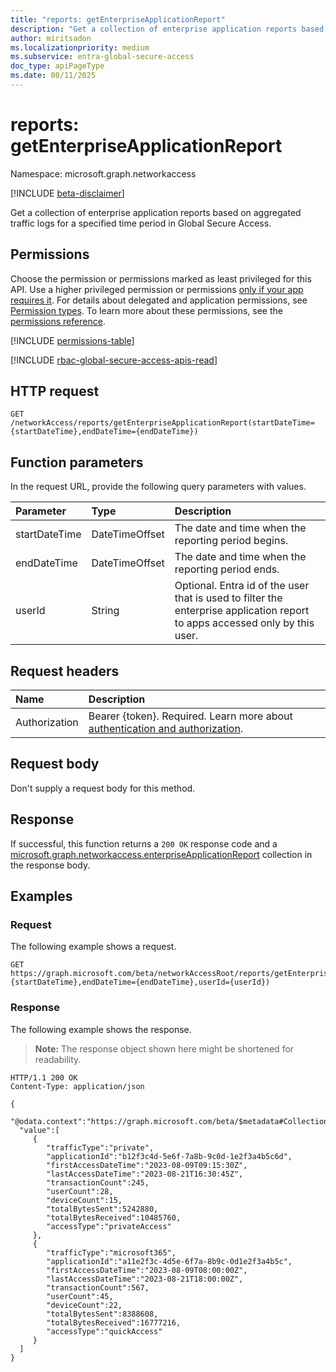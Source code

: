 ```yaml
---
title: "reports: getEnterpriseApplicationReport"
description: "Get a collection of enterprise application reports based on aggregated traffic logs for a specified time period."
author: miritsadon
ms.localizationpriority: medium
ms.subservice: entra-global-secure-access
doc_type: apiPageType
ms.date: 08/11/2025
---
```


# reports: getEnterpriseApplicationReport
Namespace: microsoft.graph.networkaccess

[!INCLUDE [beta-disclaimer](../../includes/beta-disclaimer.md)]

Get a collection of enterprise application reports based on aggregated traffic logs for a specified time period in Global Secure Access.

## Permissions
Choose the permission or permissions marked as least privileged for this API. Use a higher privileged permission or permissions [only if your app requires it](/graph/permissions-overview#best-practices-for-using-microsoft-graph-permissions). For details about delegated and application permissions, see [Permission types](/graph/permissions-overview#permission-types). To learn more about these permissions, see the [permissions reference](/graph/permissions-reference).

<!-- { "blockType": "permissions", "name": "networkaccess_reports_getenterpriseapplicationreport" } -->
[!INCLUDE [permissions-table](../includes/permissions/networkaccess-reports-getenterpriseapplicationreport-permissions.md)]

[!INCLUDE [rbac-global-secure-access-apis-read](../includes/rbac-for-apis/rbac-global-secure-access-apis-read.md)]

## HTTP request

<!-- {
  "blockType": "ignored"
}
-->
``` http
GET /networkAccess/reports/getEnterpriseApplicationReport(startDateTime={startDateTime},endDateTime={endDateTime})
```

## Function parameters
In the request URL, provide the following query parameters with values.

|Parameter|Type|Description|
|:---|:---|:---|
|startDateTime|DateTimeOffset|The date and time when the reporting period begins.|
|endDateTime|DateTimeOffset|The date and time when the reporting period ends.|
|userId|String|Optional. Entra id of the user that is used to filter the enterprise application report to apps accessed only by this user.|

## Request headers
|Name|Description|
|:---|:---|
|Authorization|Bearer {token}. Required. Learn more about [authentication and authorization](/graph/auth/auth-concepts).|

## Request body
Don't supply a request body for this method.

## Response

If successful, this function returns a `200 OK` response code and a [microsoft.graph.networkaccess.enterpriseApplicationReport](../resources/networkaccess-enterpriseapplicationreport.md) collection in the response body.

## Examples

### Request
The following example shows a request.
<!-- {
  "blockType": "request",
  "name": "reportsthis.getenterpriseapplicationreport"
}
-->
``` http
GET https://graph.microsoft.com/beta/networkAccessRoot/reports/getEnterpriseApplicationReport(startDateTime={startDateTime},endDateTime={endDateTime},userId={userId})
```

### Response
The following example shows the response.
>**Note:** The response object shown here might be shortened for readability.
<!-- {
  "blockType": "response",
  "truncated": true,
  "@odata.type": "Collection(microsoft.graph.networkaccess.enterpriseApplicationReport)"
}
-->
``` http
HTTP/1.1 200 OK
Content-Type: application/json

{
  "@odata.context":"https://graph.microsoft.com/beta/$metadata#Collection(microsoft.graph.networkaccess.enterpriseApplicationReport)",
  "value":[
     {
        "trafficType":"private",
        "applicationId":"b12f3c4d-5e6f-7a8b-9c0d-1e2f3a4b5c6d",
        "firstAccessDateTime":"2023-08-09T09:15:30Z",
        "lastAccessDateTime":"2023-08-21T16:30:45Z",
        "transactionCount":245,
        "userCount":28,
        "deviceCount":15,
        "totalBytesSent":5242880,
        "totalBytesReceived":10485760,
        "accessType":"privateAccess"
     },
     {
        "trafficType":"microsoft365",
        "applicationId":"a11e2f3c-4d5e-6f7a-8b9c-0d1e2f3a4b5c",
        "firstAccessDateTime":"2023-08-09T08:00:00Z",
        "lastAccessDateTime":"2023-08-21T18:00:00Z",
        "transactionCount":567,
        "userCount":45,
        "deviceCount":22,
        "totalBytesSent":8388608,
        "totalBytesReceived":16777216,
        "accessType":"quickAccess"
     }
  ]
}
```